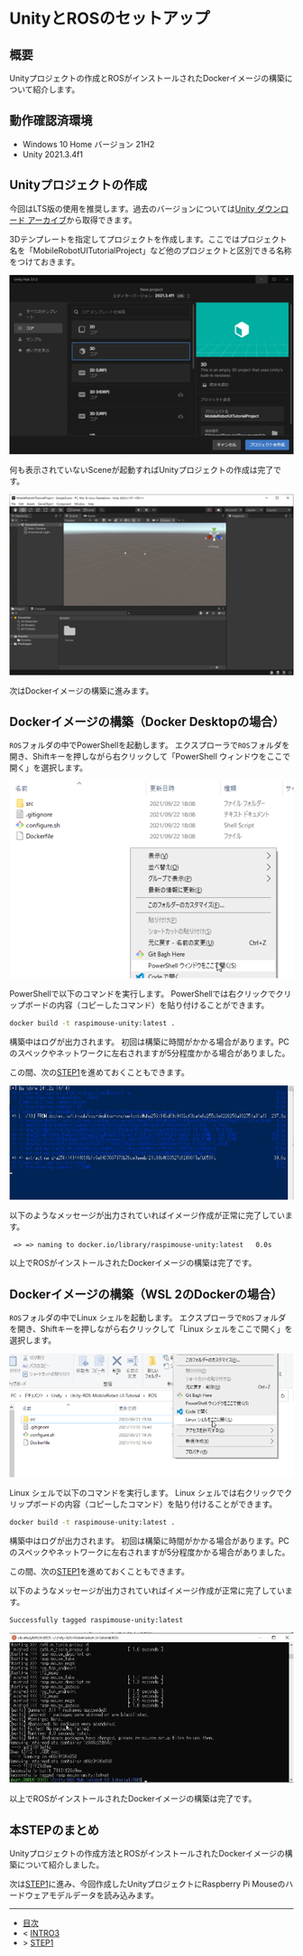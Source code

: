 # UnityとROSのセットアップ

## 概要

Unityプロジェクトの作成とROSがインストールされたDockerイメージの構築について紹介します。

## 動作確認済環境

* Windows 10 Home バージョン 21H2
* Unity 2021.3.4f1

## Unityプロジェクトの作成

今回はLTS版の使用を推奨します。過去のバージョンについては[Unity ダウンロード アーカイブ](https://unity3d.com/jp/get-unity/download/archive)から取得できます。

3Dテンプレートを指定してプロジェクトを作成します。ここではプロジェクト名を「MobileRobotUITutorialProject」など他のプロジェクトと区別できる名称をつけておきます。

![](./images/step0-1.png)

何も表示されていないSceneが起動すればUnityプロジェクトの作成は完了です。

![](./images/step0-2.png)

次はDockerイメージの構築に進みます。

## Dockerイメージの構築（Docker Desktopの場合）

`ROS`フォルダの中でPowerShellを起動します。
エクスプローラで`ROS`フォルダを開き、Shiftキーを押しながら右クリックして「PowerShell ウィンドウをここで開く」を選択します。

![](./images/step0-3.png)

PowerShellで以下のコマンドを実行します。
PowerShellでは右クリックでクリップボードの内容（コピーしたコマンド）を貼り付けることができます。

```sh
docker build -t raspimouse-unity:latest .
```

構築中はログが出力されます。
初回は構築に時間がかかる場合があります。PCのスペックやネットワークに左右されますが5分程度かかる場合がありました。

この間、次の[STEP1](./step1.md)を進めておくこともできます。

![](./images/step0-4.gif)

以下のようなメッセージが出力されていればイメージ作成が正常に完了しています。

```
 => => naming to docker.io/library/raspimouse-unity:latest   0.0s
```

以上でROSがインストールされたDockerイメージの構築は完了です。

## Dockerイメージの構築（WSL 2のDockerの場合）

`ROS`フォルダの中でLinux シェルを起動します。
エクスプローラで`ROS`フォルダを開き、Shiftキーを押しながら右クリックして「Linux シェルをここで開く」を選択します。

![](./images/step0-5.png)

Linux シェルで以下のコマンドを実行します。
Linux シェルでは右クリックでクリップボードの内容（コピーしたコマンド）を貼り付けることができます。

```sh
docker build -t raspimouse-unity:latest .
```

構築中はログが出力されます。
初回は構築に時間がかかる場合があります。PCのスペックやネットワークに左右されますが5分程度かかる場合がありました。

この間、次の[STEP1](./step1.md)を進めておくこともできます。

以下のようなメッセージが出力されていればイメージ作成が正常に完了しています。

```
Successfully tagged raspimouse-unity:latest
```

![](./images/step0-6.png)

以上でROSがインストールされたDockerイメージの構築は完了です。

## 本STEPのまとめ

Unityプロジェクトの作成方法とROSがインストールされたDockerイメージの構築について紹介しました。

次は[STEP1](./step1.md)に進み、今回作成したUnityプロジェクトにRaspberry Pi Mouseのハードウェアモデルデータを読み込みます。

---

* [目次](./intro2.md)
* < [INTRO3](./intro3.md)
* \> [STEP1](./step1.md)